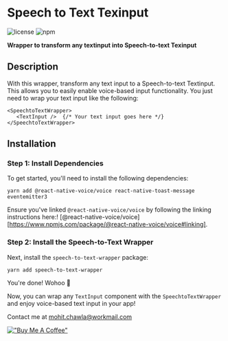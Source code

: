 # Speech to Text Texinput
![license](https://img.shields.io/badge/Licensed-ISC-success) ![npm](https://img.shields.io/badge/npm-v1.0.1-blue)

**Wrapper to transform any textinput into Speech-to-text Texinput**

## Description

With this wrapper, transform any text input to a Speech-to-text Textinput. This allows you to easily enable voice-based input functionality. You just need to wrap your text input like the following:

```
<SpeechtoTextWrapper>
   <TextInput />  {/* Your text input goes here */}
</SpeechtoTextWrapper>
```

## Installation

### Step 1: Install Dependencies

To get started, you'll need to install the following dependencies:
```
yarn add @react-native-voice/voice react-native-toast-message eventemitter3
```
Ensure you've linked `@react-native-voice/voice` by following the linking instructions here:! [@react-native-voice/voice][https://www.npmjs.com/package/@react-native-voice/voice#linking].

### Step 2: Install the Speech-to-Text Wrapper

Next, install the `speech-to-text-wrapper` package:
```
yarn add speech-to-text-wrapper
```

You're done! Wohoo 🎉

Now, you can wrap any `TextInput` component with the `SpeechtoTextWrapper` and enjoy voice-based text input in your app!

Contact me at mohit.chawla@workmail.com

[!["Buy Me A Coffee"](https://www.buymeacoffee.com/assets/img/custom_images/orange_img.png)](https://www.buymeacoffee.com/mohit.chawla)


